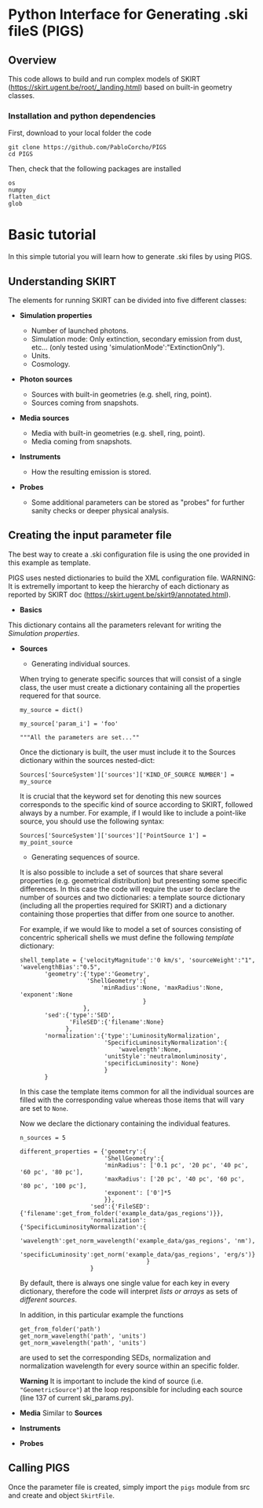 # Python Interface for Generating .ski fileS (PIGS)

## Overview

This code allows to build and run complex models of SKIRT (https://skirt.ugent.be/root/_landing.html) based on built-in geometry classes.

### Installation and python dependencies

First, download to your local folder the code
```
git clone https://github.com/PabloCorcho/PIGS
cd PIGS
```
Then, check that the following packages are installed 
```
os
numpy
flatten_dict
glob
```

# Basic tutorial

In this simple tutorial you will learn how to generate .ski files by using PIGS. 

## Understanding SKIRT

The elements for running SKIRT can be divided into five different classes:

- **Simulation properties**
	- Number of launched photons. 
	- Simulation mode: Only extinction, secondary emission from dust, etc... (only tested using 'simulationMode':"ExtinctionOnly").
	- Units.
	- Cosmology.

- **Photon sources**
	- Sources with built-in geometries (e.g. shell, ring, point).
	- Sources coming from snapshots.
- **Media sources**
	- Media with built-in geometries (e.g. shell, ring, point).
	- Media coming from snapshots.
- **Instruments**
	- How the resulting emission is stored.
- **Probes**
	- Some additional parameters can be stored as "probes" for further sanity checks or deeper physical analysis.

## Creating the input parameter file

The best way to create a .ski configuration file is using the one provided in this example as template. 

PIGS uses nested dictionaries to build the XML configuration file. WARNING: It is extremelly important to keep the hierarchy of each dictionary as reported by SKIRT doc (https://skirt.ugent.be/skirt9/annotated.html).

- **Basics** 

This dictionary contains all the parameters relevant for writing the *Simulation properties*. 

- **Sources**
	- Generating individual sources. 
	
	When trying to generate specific sources that will consist of a single class, the user must create a dictionary containing all the properties requered for that source. 
	```
	my_source = dict()
	
	my_source['param_i'] = 'foo'
	
	"""All the parameters are set...""
	```
	Once the dictionary is built, the user must include it to the Sources dictionary within the sources nested-dict:
	```
	Sources['SourceSystem']['sources']['KIND_OF_SOURCE NUMBER'] = my_source
	```
	It is crucial that the keyword set for denoting this new sources corresponds to the specific kind of source according to SKIRT, followed always by a number. For example, if I would like to include a point-like source, you should use the following syntax:
	```
	Sources['SourceSystem']['sources']['PointSource 1'] = my_point_source
	```
	
	- Generating sequences of source.
	
	It is also possible to include a set of sources that share several properties (e.g. geometrical distribution) but presenting some specific differences. In this case the code will require the user to declare the number of sources and two dictionaries: a template source dictionary (including all the properties required for SKIRT) and a dictionary containing those properties that differ from one source to another. 
	
	For example, if we would like to model a set of sources consisting of concentric sphericall shells we must define the following *template* dictionary:
	```
	shell_template = {'velocityMagnitude':'0 km/s', 'sourceWeight':"1", 'wavelengthBias':"0.5",
           'geometry':{'type':'Geometry',
                       'ShellGeometry':{
                           'minRadius':None, 'maxRadius':None, 'exponent':None
                                       }
                      },
           'sed':{'type':'SED',
                  'FileSED':{'filename':None}
                 },
           'normalization':{'type':'LuminosityNormalization',
                            'SpecificLuminosityNormalization':{
                                'wavelength':None,
                            'unitStyle':'neutralmonluminosity',
                            'specificLuminosity': None}
                            }
           }
	```
	In this case the template items common for all the individual sources are filled with the corresponding value whereas those items that will vary are set to `None`.
	
	Now we declare the dictionary containing the individual features. 
	
	```
	n_sources = 5
	
	different_properties = {'geometry':{
                            'ShellGeometry':{
                            'minRadius': ['0.1 pc', '20 pc', '40 pc', '60 pc', '80 pc'],
                            'maxRadius': ['20 pc', '40 pc', '60 pc', '80 pc', '100 pc'], 
                            'exponent': ['0']*5
                            }},
                        'sed':{'FileSED':{'filename':get_from_folder('example_data/gas_regions')}},
                        'normalization':{'SpecificLuminosityNormalization':{
                            'wavelength':get_norm_wavelength('example_data/gas_regions', 'nm'),
                            'specificLuminosity':get_norm('example_data/gas_regions', 'erg/s')}
                                        }
                        }
	```
	
	By default, there is always one single value for each key in every dictionary, therefore the code will interpret *lists or arrays* as sets of *different sources*. 
	
	In addition, in this particular example the functions
	```
	get_from_folder('path')
	get_norm_wavelength('path', 'units')
	get_norm_wavelength('path', 'units')
	```
	are used to set the corresponding SEDs, normalization and normalization wavelength for every source within an specific folder.
	
	**Warning** It is important to include the kind of source (i.e. `"GeometricSource"`) at the loop responsible for including each source (line 137 of current ski_params.py).  
	
- **Media**
	Similar to **Sources**
	
- **Instruments**

- **Probes**
 
## Calling PIGS

Once the parameter file is created, simply import the `pigs` module from src and create and object `SkirtFile`. 	
	
	
	
